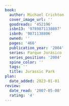 ```yaml
---
book:
  author: Michael Crichton
  cover_image_url: ''
  goodreads: '452196'
  isbn13: '9789871138807'
  isbn9: '9871138806'
  owned: ''
  pages: '466'
  publication_year: '2004'
  series: Parque Jurásico
  series_position: '2004'
  spine_color: ''
  tags: ''
  title: Jurassic Park
plan:
  date_added: 2023-01-01
review:
  date_read: '2007-05-08'
  rating: '4'
---
```

